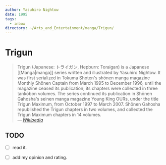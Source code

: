 ```yaml
---
author: Yasuhiro Nightow
date: 1995
tags:
  - inbox
directory: ~/Arts_and_Entertainment/manga/Trigun/
---
```


# Trigun

> Trigun (Japanese: トライガン, Hepburn: Toraigan) is a Japanese [[Manga|manga]]
> series written and illustrated by Yasuhiro Nightow. It was first serialized in
> Tokuma Shoten's shōnen manga magazine Monthly Shōnen Captain from March 1995
> to December 1996, until the magazine ceased its publication; its chapters were
> collected in three tankōbon volumes. The series continued its publication in
> Shōnen Gahosha's seinen manga magazine Young King OURs, under the title Trigun
> Maximum, from October 1997 to March 2007. Shōnen Gahosha republished the
> Trigun chapters in two volumes, and collected the Trigun Maximum chapters in
> 14 volumes.\
> — <cite>[Wikipedia](https://en.wikipedia.org/wiki/Trigun)</cite>

## TODO

- [ ] read it.
- [ ] add my opinion and rating.


